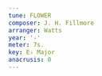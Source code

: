 ```yaml
---
tune: FLOWER
composer: J. H. Fillmore
arranger: Watts
year: '-'
meter: 7s.
key: E♭ Major
anacrusis: 0
---
```

